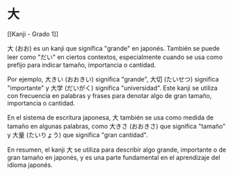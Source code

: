 # 大

[[Kanji - Grado 1]]

大 (おお) es un kanji que significa "grande" en japonés. También se puede leer como "だい" en ciertos contextos, especialmente cuando se usa como prefijo para indicar tamaño, importancia o cantidad.

Por ejemplo, 大きい (おおきい) significa "grande", 大切 (たいせつ) significa "importante" y 大学 (だいがく) significa "universidad". Este kanji se utiliza con frecuencia en palabras y frases para denotar algo de gran tamaño, importancia o cantidad.

En el sistema de escritura japonesa, 大 también se usa como medida de tamaño en algunas palabras, como 大きさ (おおきさ) que significa "tamaño" y 大量 (たいりょう) que significa "gran cantidad".

En resumen, el kanji 大 se utiliza para describir algo grande, importante o de gran tamaño en japonés, y es una parte fundamental en el aprendizaje del idioma japonés.
